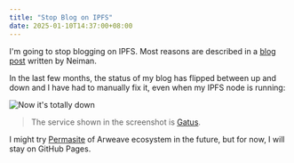```yaml
---
title: "Stop Blog on IPFS"
date: 2025-01-10T14:37:00+08:00
---
```


I'm going to stop blogging on IPFS. Most reasons are described in a [blog post](https://neimanslab.org/2024-01-31/why-i-moved-my-blog-ipfs-to-server.html) written by Neiman.

In the last few months, the status of my blog has flipped between up and down and I have had to manually fix it, even when my IPFS node is running:

![Now it's totally down](/status.png)

> The service shown in the screenshot is [Gatus](https://gatus.io/).

I might try [Permasite](https://permasite.g8way.io/Content/permasite.wpenginepowered.com.html) of Arweave ecosystem in the future, but for now, I will stay on GitHub Pages.